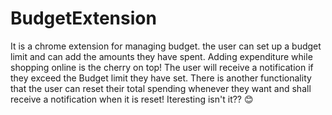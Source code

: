 # BudgetExtension
It is a chrome extension for managing budget. the user can set up a budget limit and can add the amounts they have spent. Adding expenditure while shopping online is the cherry on top!
The user will receive a notification if they exceed the Budget limit they have set.
There is another functionality that the user can reset their total spending whenever they want and shall receive a notification when it is reset!
Iteresting isn't it?? :blush:
